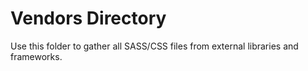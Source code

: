 # Vendors Directory

Use this folder to gather all SASS/CSS files from external libraries and frameworks.

